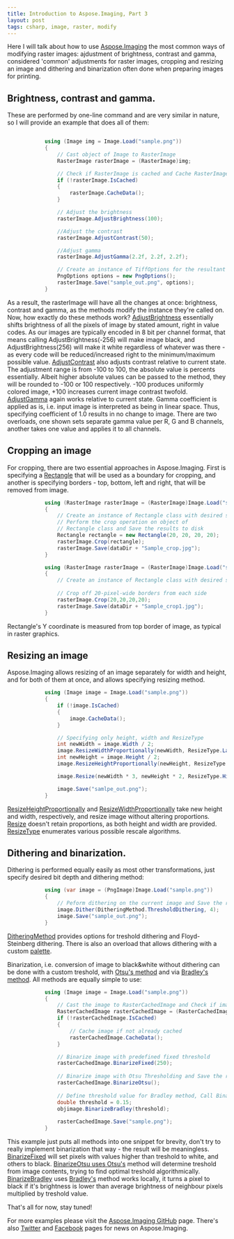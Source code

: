 ```yaml
---
title: Introduction to Aspose.Imaging, Part 3
layout: post
tags: csharp, image, raster, modify
---
```




Here I will talk about how to use <a href="https://products.aspose.com/imaging/">Aspose.Imaging</a> the most common ways of modifying raster images: ajdustment of brightness, contrast and gamma, considered 'common' adjustments for raster images, cropping and resizing an image and dithering and binarization  often done when preparing images for printing.

## Brightness, contrast and gamma.
These are performed by one-line command and are very similar in nature, so I will provide an example that does all of them:
```csharp

            using (Image img = Image.Load("sample.png"))
            {
                // Cast object of Image to RasterImage
                RasterImage rasterImage = (RasterImage)img;

                // Check if RasterImage is cached and Cache RasterImage for better performance
                if (!rasterImage.IsCached)
                {
                    rasterImage.CacheData();
                }

                // Adjust the brightness
                rasterImage.AdjustBrightness(100);

                //Adjust the contrast
                rasterImage.AdjustContrast(50);

                //Adjust gamma
                rasterImage.AdjustGamma(2.2f, 2.2f, 2.2f);

                // Create an instance of TiffOptions for the resultant image, Set various properties for the object of TiffOptions and Save the resultant image
                PngOptions options = new PngOptions();
                rasterImage.Save("sample_out.png", options);
            }
```
As a result, the rasterImage will have all the changes at once: brightness, contrast and gamma, as the methods modify the instance they're called on. Now, how exactly do these methods work?
<a href="https://apireference.aspose.com/net/imaging/aspose.imaging/rasterimage/methods/adjustbrightness">AdjustBrightness</a> essentially shifts brightness of all the pixels of image by stated amount, right in value codes. As our images are typically encoded in 8 bit per channel format, that means calling AdjustBrightness(-256) will make image black, and AdjustBrightness(256) will make it white regardless of whatever was there - as every code will be reduced/increased right to the minimum/maximum possible value.
<a href="https://apireference.aspose.com/net/imaging/aspose.imaging/rasterimage/methods/adjustcontrast">AdjustContrast</a> also adjusts contrast relative to current state. The adjustment range is from -100 to 100, the absolute value is percents essentially. Albeit higher absolute values can be passed to the method, they will be rounded to -100 or 100 respectively. -100 produces uniformly colored image, +100 increases current image contrast twofold.
<a href="https://apireference.aspose.com/net/imaging/aspose.imaging/rasterimage/methods/adjustgamma/index">AdjustGamma</a> again works relative to current state. Gamma coefficient is applied as is, i.e. input image is interpreted as being in linear space. Thus, specifying coefficient of 1.0 results in no change to image. There are two overloads, one shown sets separate gamma value per R, G and B channels, another takes one value and applies it to all channels.

## Cropping an image
For cropping, there are two essential approaches in Aspose.Imaging. First is specifying a <a href="https://apireference.aspose.com/net/imaging/aspose.imaging/rectangle">Rectangle</a> that will be used as a boundary for cropping, and another is specifying borders - top, bottom, left and right, that will be removed from image.
```csharp
            using (RasterImage rasterImage = (RasterImage)Image.Load("sample.png"))
            {
                // Create an instance of Rectangle class with desired size,
				// Perform the crop operation on object of 
				// Rectangle class and Save the results to disk
                Rectangle rectangle = new Rectangle(20, 20, 20, 20);
                rasterImage.Crop(rectangle);
                rasterImage.Save(dataDir + "Sample_crop.jpg");
            }

            using (RasterImage rasterImage = (RasterImage)Image.Load("sample.png"))
            {
                // Create an instance of Rectangle class with desired size, Perform the crop operation on object of Rectangle class and Save the results to disk
                
				// Crop off 20-pixel-wide borders from each side
                rasterImage.Crop(20,20,20,20);
                rasterImage.Save(dataDir + "Sample_crop1.jpg");
            }
```
Rectangle's Y coordinate is measured from top border of image, as typical in raster graphics.

## Resizing an image
Aspose.Imaging allows resizing of an image separately for width and height, and for both of them at once, and allows specifying resizing method.
```csharp
            using (Image image = Image.Load("sample.png"))
            {
                if (!image.IsCached)
                {
                    image.CacheData();
                }

                // Specifying only height, width and ResizeType
                int newWidth = image.Width / 2;
                image.ResizeWidthProportionally(newWidth, ResizeType.LanczosResample);
                int newHeight = image.Height / 2;
                image.ResizeHeightProportionally(newHeight, ResizeType.NearestNeighbourResample);

                image.Resize(newWidth * 3, newHeight * 2, ResizeType.HighQualityResample);

                image.Save("samlpe_out.png");
            }
```
<a href="https://apireference.aspose.com/net/imaging/aspose.imaging/image/methods/resizeheightproportionally/index">ResizeHeightProportionally</a> and <a href="https://apireference.aspose.com/net/imaging/aspose.imaging/image/methods/resizewidthproportionally/index">ResizeWidthProportionally</a> take new height and width, respectively, and resize image without altering proportions. <a href="https://apireference.aspose.com/net/imaging/aspose.imaging/image/methods/resize/index">Resize</a> doesn't retain proportions, as both height and width are provided. <a href="https://apireference.aspose.com/net/imaging/aspose.imaging/resizetype">ResizeType</a> enumerates various possible rescale algorithms.

## Dithering and binarization.
Dithering is performed equally easily as most other transformations, just specify desired bit depth and dithering method:
```csharp
            using (var image = (PngImage)Image.Load("sample.png"))
            {
                // Peform dithering on the current image and Save the resultant image
                image.Dither(DitheringMethod.ThresholdDithering, 4);
                image.Save("sample_out.png");
            }
```
<a href="https://apireference.aspose.com/net/imaging/aspose.imaging/ditheringmethod">DitheringMethod</a> provides options for treshold dithering and Floyd-Steinberg dithering. There is also an overload that allows dithering with a custom <a href="https://apireference.aspose.com/net/imaging/aspose.imaging/icolorpalette">palette</a>.

Binarization, i.e. conversion of image to black&white without dithering can be done with a custom treshold, with <a href="https://en.wikipedia.org/wiki/Otsu's_method">Otsu's method</a> and via <a href="http://citeseerx.ist.psu.edu/viewdoc/download?doi=10.1.1.420.7883&rep=rep1&type=pdf">Bradley's method</a>. All methods are equally simple to use:
```csharp
            using (Image image = Image.Load("sample.png"))
            {
                // Cast the image to RasterCachedImage and Check if image is cached                
                RasterCachedImage rasterCachedImage = (RasterCachedImage)image;
                if (!rasterCachedImage.IsCached)
                {
                    // Cache image if not already cached
                    rasterCachedImage.CacheData();
                }

                // Binarize image with predefined fixed threshold              
                rasterCachedImage.BinarizeFixed(250);
				
                // Binarize image with Otsu Thresholding and Save the resultant image                
                rasterCachedImage.BinarizeOtsu();
				
				// Define threshold value for Bradley method, Call BinarizeBradley method and pass the threshold value as paramete
				double threshold = 0.15;
                objimage.BinarizeBradley(threshold);
				
                rasterCachedImage.Save("sample.png");
            }
```
This example just puts all methods into one snippet for brevity, don't try to really implement binarization that way - the result will be meaningless.
<a href="https://apireference.aspose.com/net/imaging/aspose.imaging/rasterimage/methods/binarizefixed">BinarizeFixed</a> will set pixels with values higher than treshold to white, and others to black. <a href="https://apireference.aspose.com/net/imaging/aspose.imaging/rasterimage/methods/binarizeotsu">BinarizeOtsu uses  <a href="https://en.wikipedia.org/wiki/Otsu's_method">Otsu's</a> method will determine treshold from image contents, trying to find optimal treshold algorithmically. <a href="https://apireference.aspose.com/net/imaging/aspose.imaging/rasterimage/methods/binarizebradley">BinarizeBradley</a> uses <a href="http://citeseerx.ist.psu.edu/viewdoc/download?doi=10.1.1.420.7883&rep=rep1&type=pdf">Bradley's</a> method works locally, it turns a pixel to black if it's brightness is lower than average brightness of neighbour pixels multiplied by treshold value.

That's all for now, stay tuned!

For more examples please visit the <a href="https://github.com/aspose-imaging">Aspose.Imaging GitHub</a> page. There's also <a href="https://twitter.com/Asposeimaging">Twitter</a> and <a href="https://www.facebook.com/AsposeImaging">Facebook</a> pages for news on Aspose.Imaging.

